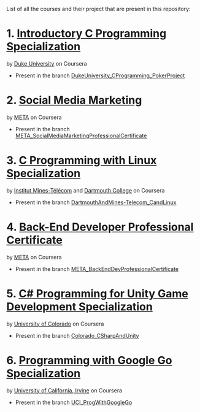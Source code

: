 List of all the courses and their project that are present in this repository:

# 1. [Introductory C Programming Specialization](https://www.coursera.org/specializations/c-programming?)
by [Duke University](https://duke.edu/) on Coursera
 - Present in the branch [DukeUniversity_CProgramming_PokerProject](https://github.com/Roonil03/ECoursesProjectsAndFiles/tree/DukeUniversity_CProgramming_PokerProject)



# 2. [Social Media Marketing](https://www.coursera.org/professional-certificates/facebook-social-media-marketing?)
by [META](https://en.wikipedia.org/wiki/Meta_Platforms) on Coursera
- Present in the branch [META_SocialMediaMarketingProfessionalCertificate](https://github.com/Roonil03/ECoursesProjectsAndFiles/tree/META_SocialMediaMarketingProfessionalCertificate)


# 3. [C Programming with Linux Specialization](https://www.coursera.org/specializations/c-programming-linux)
by [Institut Mines-Télécom](https://www.imt.fr/fr/) and [Dartmouth College](https://home.dartmouth.edu/) on Coursera
- Present in the branch [DartmouthAndMines-Telecom_CandLinux](https://github.com/Roonil03/ECoursesProjectsAndFiles/tree/DartmouthAndMines-Telecom_CandLinux)

# 4. [Back-End Developer Professional Certificate](https://www.coursera.org/professional-certificates/meta-back-end-developer)
by [META](https://en.wikipedia.org/wiki/Meta_Platforms) on Coursera
- Present in the branch [META_BackEndDevProfessionalCertificate](https://github.com/Roonil03/ECoursesProjectsAndFiles/tree/META_BackEndDevProfessionalCertificate)

# 5. [C# Programming for Unity Game Development Specialization](https://www.coursera.org/specializations/programming-unity-game-development)
by [University of Colorado](https://www.cu.edu/) on Coursera
- Present in the branch [Colorado_CSharpAndUnity](https://github.com/Roonil03/ECoursesProjectsAndFiles/tree/Colorado_CSharpAndUnity)

# 6. [Programming with Google Go Specialization](https://www.coursera.org/specializations/google-golang)
by [University of California, Irvine](https://uci.edu/) on Coursera
- Present in the branch [UCI_ProgWithGoogleGo](https://github.com/Roonil03/ECoursesProjectsAndFiles/tree/UCI_ProgWithGoogleGo)